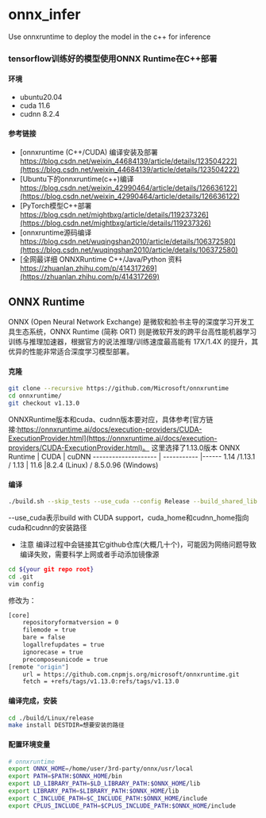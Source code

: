 # onnx_infer
Use onnxruntime to deploy the model in the c++ for inference

 ### tensorflow训练好的模型使用ONNX Runtime在C++部署
 #### 环境
 - ubuntu20.04
 - cuda 11.6
 - cudnn 8.2.4 
#### 参考链接
- [onnxruntime (C++/CUDA) 编译安装及部署
 https://blog.csdn.net/weixin_44684139/article/details/123504222](https://blog.csdn.net/weixin_44684139/article/details/123504222)
- [Ubuntu下的onnxruntime(c++)编译 https://blog.csdn.net/weixin_42990464/article/details/126636122](https://blog.csdn.net/weixin_42990464/article/details/126636122)
- [PyTorch模型C++部署
 https://blog.csdn.net/mightbxg/article/details/119237326](https://blog.csdn.net/mightbxg/article/details/119237326)
- [onnxruntime源码编译 https://blog.csdn.net/wuqingshan2010/article/details/106372580](https://blog.csdn.net/wuqingshan2010/article/details/106372580)
- [全网最详细 ONNXRuntime C++/Java/Python 资料 https://zhuanlan.zhihu.com/p/414317269](https://zhuanlan.zhihu.com/p/414317269)
## ONNX Runtime
ONNX (Open Neural Network Exchange) 是微软和脸书主导的深度学习开发工具生态系统，ONNX Runtime (简称 ORT) 则是微软开发的跨平台高性能机器学习训练与推理加速器，根据官方的说法推理/训练速度最高能有 17X/1.4X 的提升，其优异的性能非常适合深度学习模型部署。

#### 克隆
```bash
git clone --recursive https://github.com/Microsoft/onnxruntime
cd onnxruntime/
git checkout v1.13.0
```
ONNXRuntime版本和cuda、cudnn版本要对应，具体参考[官方链接:https://onnxruntime.ai/docs/execution-providers/CUDA-ExecutionProvider.html](https://onnxruntime.ai/docs/execution-providers/CUDA-ExecutionProvider.html)。
这里选择了1.13.0版本
ONNX Runtime      | CUDA  |  cuDNN
--------------------       | ----------- |------
1.14 /1.13.1 / 1.13                |  11.6	|8.2.4 (Linux) / 8.5.0.96 (Windows)
#### 编译
```bash
./build.sh --skip_tests --use_cuda --config Release --build_shared_lib --parallel --cuda_home /usr/local/cuda-11.6 --cudnn_home /usr/local/cuda-11.6
```
--use_cuda表示build with CUDA support，cuda_home和cudnn_home指向cuda和cudnn的安装路径
- 注意
编译过程中会链接其它github仓库(大概几十个)，可能因为网络问题导致编译失败，需要科学上网或者手动添加镜像源
```bash
cd ${your git repo root}
cd .git
vim config
```
修改为：
```bash
[core]
    repositoryformatversion = 0
    filemode = true
    bare = false
    logallrefupdates = true
    ignorecase = true
    precomposeunicode = true
[remote "origin"]
    url = https://github.com.cnpmjs.org/microsoft/onnxruntime.git
    fetch = +refs/tags/v1.13.0:refs/tags/v1.13.0
```
#### 编译完成，安装
```bash
cd ./build/Linux/release
make install DESTDIR=想要安装的路径
```
#### 配置环境变量
```bash
# onnxruntime
export ONNX_HOME=/home/user/3rd-party/onnx/usr/local
export PATH=$PATH:$ONNX_HOME/bin
export LD_LIBRARY_PATH=$LD_LIBRARY_PATH:$ONNX_HOME/lib
export LIBRARY_PATH=$LIBRARY_PATH:$ONNX_HOME/lib
export C_INCLUDE_PATH=$C_INCLUDE_PATH:$ONNX_HOME/include
export CPLUS_INCLUDE_PATH=$CPLUS_INCLUDE_PATH:$ONNX_HOME/include
```